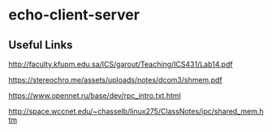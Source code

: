# echo-client-server

## Useful Links

http://faculty.kfupm.edu.sa/ICS/garout/Teaching/ICS431/Lab14.pdf

https://stereochro.me/assets/uploads/notes/dcom3/shmem.pdf

https://www.opennet.ru/base/dev/rpc_intro.txt.html

http://space.wccnet.edu/~chasselb/linux275/ClassNotes/ipc/shared_mem.htm
